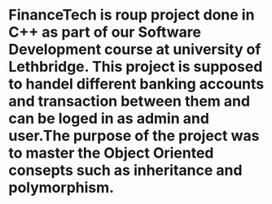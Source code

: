 # FinanceTech is roup project done in C++ as part of our Software Development course at university of Lethbridge. This project is supposed to handel different banking accounts and transaction between them and can be loged in as admin and user.The purpose of the project was to master the Object Oriented consepts such as inheritance and polymorphism.

